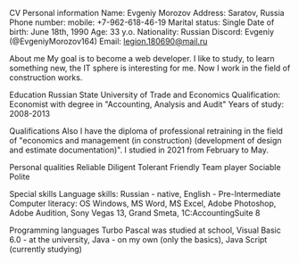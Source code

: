 CV
Personal information
Name: Evgeniy Morozov
Address: Saratov, Russia
Phone number: mobile: +7-962-618-46-19
Marital status: Single
Date of birth: June 18th, 1990
Age: 33 y.o.
Nationality: Russian
Discord: Evgeniy (@EvgeniyMorozov164)
Email: legion.180690@mail.ru

About me
My goal is to become a web developer. I like to study, to learn something new, the IT sphere is interesting for me. Now I work in the field of construction works.

Education
Russian State University of Trade and Economics
Qualification: Economist with degree in "Accounting, Analysis and Audit"
Years of study: 2008-2013

Qualifications
Also I have the diploma of professional retraining in the field of "economics and management (in construction) (development of design and estimate documentation)". I studied in 2021 from February to May.

Personal qualities
Reliable
Diligent
Tolerant
Friendly
Team player
Sociable
Polite

Special skills
Language skills: Russian - native, English - Pre-Intermediate
Computer literacy: OS Windows, MS Word, MS Excel, Adobe Photoshop, Adobe Audition, Sony Vegas 13, Grand Smeta, 1C:AccountingSuite 8

Programming languages
Turbo Pascal was studied at school, Visual Basic 6.0 - at the university, Java - on my own (only the basics), Java Script (currently studying)
